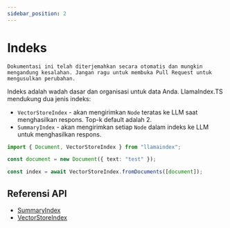 ```yaml
---
sidebar_position: 2
---
```


# Indeks

`Dokumentasi ini telah diterjemahkan secara otomatis dan mungkin mengandung kesalahan. Jangan ragu untuk membuka Pull Request untuk mengusulkan perubahan.`

Indeks adalah wadah dasar dan organisasi untuk data Anda. LlamaIndex.TS mendukung dua jenis indeks:

- `VectorStoreIndex` - akan mengirimkan `Node` teratas ke LLM saat menghasilkan respons. Top-k default adalah 2.
- `SummaryIndex` - akan mengirimkan setiap `Node` dalam indeks ke LLM untuk menghasilkan respons.

```typescript
import { Document, VectorStoreIndex } from "llamaindex";

const document = new Document({ text: "test" });

const index = await VectorStoreIndex.fromDocuments([document]);
```

## Referensi API

- [SummaryIndex](../../api/classes/SummaryIndex.md)
- [VectorStoreIndex](../../api/classes/VectorStoreIndex.md)
